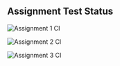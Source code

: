 ## Assignment Test Status

![Assignment 1 CI](https://github.com/akshita2810/c756-exer/actions/workflows/ci-a1.yml/badge.svg)

![Assignment 2 CI](https://github.com/akshita2810/c756-exer/actions/workflows/ci-a2.yml/badge.svg)

![Assignment 3 CI](https://github.com/akshita2810/c756-exer/actions/workflows/ci-a3.yml/badge.svg)
